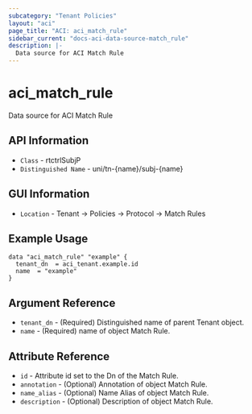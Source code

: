 ```yaml
---
subcategory: "Tenant Policies"
layout: "aci"
page_title: "ACI: aci_match_rule"
sidebar_current: "docs-aci-data-source-match_rule"
description: |-
  Data source for ACI Match Rule
---
```


# aci_match_rule #

Data source for ACI Match Rule


## API Information ##

* `Class` - rtctrlSubjP
* `Distinguished Name` - uni/tn-{name}/subj-{name}

## GUI Information ##

* `Location` - Tenant -> Policies -> Protocol -> Match Rules



## Example Usage ##

```hcl
data "aci_match_rule" "example" {
  tenant_dn  = aci_tenant.example.id
  name  = "example"
}
```

## Argument Reference ##

* `tenant_dn` - (Required) Distinguished name of parent Tenant object.
* `name` - (Required) name of object Match Rule.

## Attribute Reference ##
* `id` - Attribute id set to the Dn of the Match Rule.
* `annotation` - (Optional) Annotation of object Match Rule.
* `name_alias` - (Optional) Name Alias of object Match Rule.
* `description` - (Optional) Description of object Match Rule.
